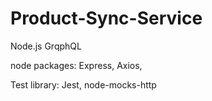 # Product-Sync-Service

Node.js
GrqphQL

node packages: Express, Axios,

Test library: Jest, node-mocks-http